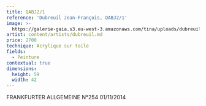 ```yaml
---
title: QABJ2/1
reference: 'Dubreuil Jean-François, QABJ2/1'
image: >-
  https://galerie-gaia.s3.eu-west-3.amazonaws.com/tina/uploads/dubreuil-jean-francois/galerie-gaia-dubreuil-jean-francois-QABJ2-1.jpeg
artist: content/artists/dubreuil.md
price: 2700
technique: Acrylique sur toile
fields:
  - Peinture
contextual: true
dimensions:
  height: 59
  width: 42
---
```


FRANKFURTER ALLGEMEINE N°254 01/11/2014
